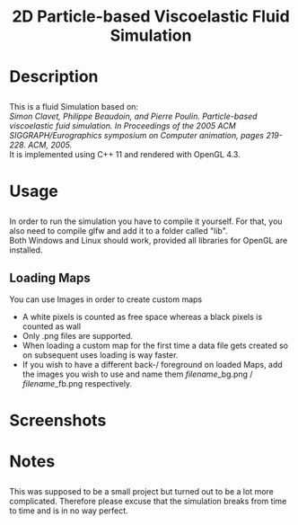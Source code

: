<h1 align="center">2D Particle-based Viscoelastic Fluid Simulation</h1>

# <p>Description</p>

<p>
This is a fluid Simulation based on: <br> <i>Simon Clavet, Philippe Beaudoin, and Pierre Poulin. Particle-based viscoelastic fuid simulation. In Proceedings of the 2005 ACM SIGGRAPH/Eurographics symposium on Computer animation, pages 219-228. ACM, 2005.</i>
<br>It is implemented using C++ 11 and rendered with OpenGL 4.3.
</p>

# <p>Usage</p>

<p>
In order to run the simulation you have to compile it yourself. For that, you also need to compile glfw and add it to a folder called "lib".
<br> Both Windows and Linux should work, provided all libraries for OpenGL are installed.

## <p1>Loading Maps</p1>
You can use Images in order to create custom maps
* A white pixels is counted as free space whereas a black pixels is counted as wall 
* Only .png files are supported.
* When loading a custom map for the first time a data file gets created so on subsequent uses loading is way faster.
* If you wish to have a different back-/ foreground on loaded Maps, add the images you wish to use and name them *filename*_bg.png / *filename*_fb.png respectively. 
</p>

# <p>Screenshots</p>

# <p>Notes</p>
<p>
This was supposed to be a small project but turned out to be a lot more complicated.
Therefore please excuse that the simulation breaks from time to time and is in no way perfect.
</p>